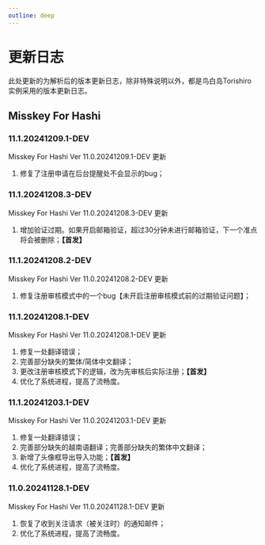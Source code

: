 ```yaml
---
outline: deep
---
```


# 更新日志

此处更新的为解析后的版本更新日志，除非特殊说明以外，都是鸟白岛Torishiro实例采用的版本更新日志。

## Misskey For Hashi

### 11.1.20241209.1-DEV 

Misskey For Hashi Ver 11.0.20241209.1-DEV 更新

1. 修复了注册申请在后台提醒处不会显示的bug；

### 11.1.20241208.3-DEV 

Misskey For Hashi Ver 11.0.20241208.3-DEV 更新

1. 增加验证过期。如果开启邮箱验证，超过30分钟未进行邮箱验证，下一个准点将会被删除；**【首发】**

### 11.1.20241208.2-DEV 

Misskey For Hashi Ver 11.0.20241208.2-DEV 更新

1. 修复注册审核模式中的一个bug【未开启注册审核模式前的过期验证问题】；

### 11.1.20241208.1-DEV 

Misskey For Hashi Ver 11.0.20241208.1-DEV 更新

1. 修复一处翻译错误；
2. 完善部分缺失的繁体/简体中文翻译；
3. 更改注册审核模式下的逻辑，改为先审核后实际注册；**【首发】**
4. 优化了系统进程，提高了流畅度。

### 11.1.20241203.1-DEV 

Misskey For Hashi Ver 11.0.20241203.1-DEV 更新

1. 修复一处翻译错误；
2. 完善部分缺失的越南语翻译；完善部分缺失的繁体中文翻译；
3. 新增了头像框导出导入功能；**【首发】**
4. 优化了系统进程，提高了流畅度。

### 11.0.20241128.1-DEV 

Misskey For Hashi Ver 11.0.20241128.1-DEV  更新

1. 恢复了收到关注请求（被关注时）的通知邮件；
2. 优化了系统进程，提高了流畅度。